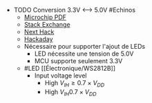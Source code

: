 - TODO Conversion 3.3V <--> 5.0V #Echinos
	- [Microchip PDF](https://www.newark.com/pdfs/techarticles/microchip/3_3vto5vAnalogTipsnTricksBrchr.pdf)
	- [Stack Exchange](https://electronics.stackexchange.com/questions/81580/step-up-3-3v-to-5v-for-digital-i-o)
	- [Next Hack](https://next-hack.com/index.php/2020/02/15/how-to-interface-a-3-3v-output-to-a-5v-input/)
	- [Hackaday](https://hackaday.com/2017/01/20/cheating-at-5v-ws2812-control-to-use-a-3-3v-data-line/)
	- Nécessaire pour supporter l'ajout de LEDs
		- LED nécessite une tension de 5.0V
		- MCU supporte seulement 3.3V
	- #LED [[Électronique/WS2812B]]
		- Input voltage level
			- High $V_{IH} \geq 0.7 \times V_{DD}$
			- High $V_{IH}  0.7 \times V_{DD}$